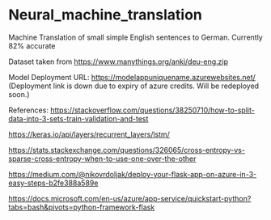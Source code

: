 # Neural_machine_translation
Machine Translation of small simple English sentences to German. Currently 82% accurate

Dataset taken from https://www.manythings.org/anki/deu-eng.zip

Model Deployment URL: https://modelappuniquename.azurewebsites.net/ (Deployment link is down due to expiry of azure credits. Will be redeployed soon.)

References: 
https://stackoverflow.com/questions/38250710/how-to-split-data-into-3-sets-train-validation-and-test

https://keras.io/api/layers/recurrent_layers/lstm/

https://stats.stackexchange.com/questions/326065/cross-entropy-vs-sparse-cross-entropy-when-to-use-one-over-the-other

https://medium.com/@nikovrdoljak/deploy-your-flask-app-on-azure-in-3-easy-steps-b2fe388a589e

https://docs.microsoft.com/en-us/azure/app-service/quickstart-python?tabs=bash&pivots=python-framework-flask
